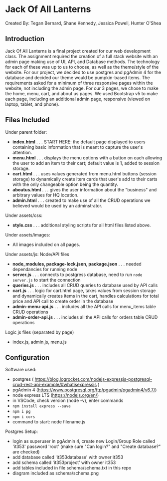 # Jack Of All Lanterns

Created By: Tegan Bernard, Shane Kennedy, Jessica Powell, Hunter O'Shea

## Introduction
Jack Of All Lanterns is a final project created for our web development class. The assignment required the creation of a full stack website with an admin page making use of UI, API, and Database methods. The technology for each of these was up to us to choose, as well as the theme/style of the website. For our project, we decided to use postgres and pgAdmin 4 for the database and decided our theme would be pumpkin-based items. The requirements asked for a minimum of three responsive pages within the website, not including the admin page. For our 3 pages, we chose to make the home, menu, cart, and about us pages. We used Bootstrap v5 to make each page, including an additional admin page, responsive (viewed on laptop, tablet, and phone).


## Files Included
Under parent folder:
- **index.html** . . . START HERE: the default page displayed to users containing basic information that is meant to capture the user's attention.
- **menu.html** . . . displays the menu options with a button on each allowing the user to add an item to their cart; default value is 1, added to session storage.
- **cart.html** . . . uses values generated from menu.html buttons (session storage) to dynamically create item cards that user's add to their carts with the only changeable option being the quantity.
- **aboutus.html** . . . gives the user information about the "business" and arbitrary values for HQ location.
- **admin.html** . . . created to make use of all the CRUD operations we believed would be used by an adminstrator.

Under assets/css:
- **style.css** . . . additional styling scripts for all html files listed above.

Under assets/images:
- All images included on all pages.

Under assets/js: Node/API files
- **node_modules, package-lock.json, package.json** . . . needed dependancies for running node
- **server.js** . . . connects to postgress database, need to run `node server.js` to start the connection
- **queries.js** . . . includes all CRUD queries to database used by API calls
- **cart.js** . . . logic for cart.html page, takes values from session storage and dynamically creates items in the cart, handles calculations for total price and API call to create order in the database
- **admin-menu-api.js** . . . includes all the API calls for menu_items table CRUD operations
- **admin-order-api.js** . . . includes all the API calls for orders table CRUD operations

Logic js files (separated by page)
- index.js, admin.js, menu.js


## Configuration
Software used:
- postgres ( https://blog.logrocket.com/nodejs-expressjs-postgresql-crud-rest-api-example/#whatisexpressjs )
- pgAdmin 4 (https://www.postgresql.org/ftp/pgadmin/pgadmin4/v6.7/)
- node express LTS (https://nodejs.org/en/)
- in VSCode, check version (node -v), enter commands
- `npm install express --save`
- `npm i pg`
- `npm i cors`
- command to start: node filename.js

Postgres Setup:
- login as superuser in pgAdmin 4, create new Login/Group Role called 'it353' password 'root' (make sure "Can login?" and "Create database?" are checked)
- add database called 'it353database' with owner it353
- add schema called 'it353project' with owner it353
- add tables included in file schema/schema.txt in this repo
- diagram included as schema/schema.png
